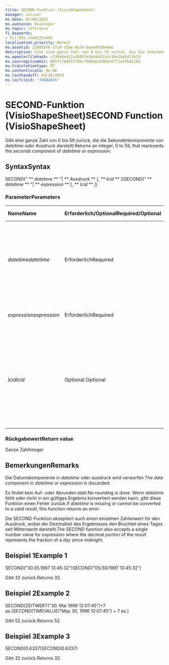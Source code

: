 ```yaml
---
title: SECOND-Funktion (VisioShapeSheet)
manager: soliver
ms.date: 03/09/2015
ms.audience: Developer
ms.topic: reference
f1_keywords:
- Vis_DSS.chm82251495
localization_priority: Normal
ms.assetid: 22005976-37c0-d2be-8e34-8aee8458e4be
description: Gibt eine ganze Zahl von 0 bis 59 zurück, die die Sekundenkomponente von datetime oder ausdruck darstellt.
ms.openlocfilehash: c23bbded12a3886fe3bd4dd2a3c3ba1bd6d11619
ms.sourcegitcommit: 8657170d071f9bcf680aba50b9c07f2a4fb82283
ms.translationtype: MT
ms.contentlocale: de-DE
ms.lasthandoff: 04/28/2019
ms.locfileid: "33404876"
---
```

# <a name="second-function-visioshapesheet"></a><span data-ttu-id="bb842-103">SECOND-Funktion (VisioShapeSheet)</span><span class="sxs-lookup"><span data-stu-id="bb842-103">SECOND Function (VisioShapeSheet)</span></span>

<span data-ttu-id="bb842-104">Gibt eine ganze Zahl von 0 bis 59 zurück, die die Sekundenkomponente von _datetime oder_ _Ausdruck darstellt._</span><span class="sxs-lookup"><span data-stu-id="bb842-104">Returns an integer, 0 to 59, that represents the seconds component of  _datetime_ or  _expression_.</span></span>
  
## <a name="syntax"></a><span data-ttu-id="bb842-105">Syntax</span><span class="sxs-lookup"><span data-stu-id="bb842-105">Syntax</span></span>

<span data-ttu-id="bb842-106">SECOND(" \*\* *datetime* \*\* "| \*\* *Ausdruck* \*\* [, \*\* *lcid* \*\* ])</span><span class="sxs-lookup"><span data-stu-id="bb842-106">SECOND(" \*\* *datetime* \*\* "| \*\* *expression* \*\* [, \*\* *lcid* \*\* ])</span></span> 
  
### <a name="parameters"></a><span data-ttu-id="bb842-107">Parameter</span><span class="sxs-lookup"><span data-stu-id="bb842-107">Parameters</span></span>

|<span data-ttu-id="bb842-108">**Name**</span><span class="sxs-lookup"><span data-stu-id="bb842-108">**Name**</span></span>|<span data-ttu-id="bb842-109">**Erforderlich/Optional**</span><span class="sxs-lookup"><span data-stu-id="bb842-109">**Required/Optional**</span></span>|<span data-ttu-id="bb842-110">**Datentyp**</span><span class="sxs-lookup"><span data-stu-id="bb842-110">**Data Type**</span></span>|<span data-ttu-id="bb842-111">**Beschreibung**</span><span class="sxs-lookup"><span data-stu-id="bb842-111">**Description**</span></span>|
|:-----|:-----|:-----|:-----|
| <span data-ttu-id="bb842-112">_datetime_</span><span class="sxs-lookup"><span data-stu-id="bb842-112">_datetime_</span></span> <br/> |<span data-ttu-id="bb842-113">Erforderlich</span><span class="sxs-lookup"><span data-stu-id="bb842-113">Required</span></span>  <br/> |<span data-ttu-id="bb842-114">**String**</span><span class="sxs-lookup"><span data-stu-id="bb842-114">**String**</span></span> <br/> |<span data-ttu-id="bb842-115">Beliebige Zeichenfolge, die allgemein als Datums- und Zeitangabe erkannt wird, oder ein Bezug auf eine Zelle mit einer Datums- und Zeitangabe.</span><span class="sxs-lookup"><span data-stu-id="bb842-115">Any string commonly recognized as a date and time or a reference to a cell containing a date and time.</span></span>  <br/> |
| <span data-ttu-id="bb842-116">_expression_</span><span class="sxs-lookup"><span data-stu-id="bb842-116">_expression_</span></span> <br/> |<span data-ttu-id="bb842-117">Erforderlich</span><span class="sxs-lookup"><span data-stu-id="bb842-117">Required</span></span>  <br/> |<span data-ttu-id="bb842-118">**String**</span><span class="sxs-lookup"><span data-stu-id="bb842-118">**String**</span></span> <br/> | <span data-ttu-id="bb842-119">Beliebiger Ausdruck, der eine Datums- und Zeitangabe liefert.</span><span class="sxs-lookup"><span data-stu-id="bb842-119">Any expression that yields a date and time.</span></span>  <br/> |
| <span data-ttu-id="bb842-120">_lcid_</span><span class="sxs-lookup"><span data-stu-id="bb842-120">_lcid_</span></span> <br/> |<span data-ttu-id="bb842-121">Optional.</span><span class="sxs-lookup"><span data-stu-id="bb842-121">Optional</span></span>  <br/> |<span data-ttu-id="bb842-122">**Numeric**</span><span class="sxs-lookup"><span data-stu-id="bb842-122">**Numeric**</span></span> <br/> |<span data-ttu-id="bb842-123">Der Locale-Bezeichner, der bei der Auswertung einer nicht lokalen _Datetime verwendet werden soll._</span><span class="sxs-lookup"><span data-stu-id="bb842-123">The locale identifier to be used in evaluating a nonlocal  _datetime_.</span></span> <span data-ttu-id="bb842-124">Der lokale Bezeichner ist eine Zahl, die in den Systemkopfdateien beschrieben wird.</span><span class="sxs-lookup"><span data-stu-id="bb842-124">The locale identifier is a number described in the system header files.</span></span>  <br/> |
   
### <a name="return-value"></a><span data-ttu-id="bb842-125">Rückgabewert</span><span class="sxs-lookup"><span data-stu-id="bb842-125">Return value</span></span>

<span data-ttu-id="bb842-126">Ganze Zahl</span><span class="sxs-lookup"><span data-stu-id="bb842-126">Integer</span></span>
  
## <a name="remarks"></a><span data-ttu-id="bb842-127">Bemerkungen</span><span class="sxs-lookup"><span data-stu-id="bb842-127">Remarks</span></span>

<span data-ttu-id="bb842-128">Die Datumskomponente in  _datetime_ oder  _ausdruck_ wird verworfen.</span><span class="sxs-lookup"><span data-stu-id="bb842-128">The date component in  _datetime_ or  _expression_ is discarded.</span></span> 
  
<span data-ttu-id="bb842-129">Es findet kein Auf- oder Abrunden statt.</span><span class="sxs-lookup"><span data-stu-id="bb842-129">No rounding is done.</span></span> <span data-ttu-id="bb842-130">Wenn  _datetime_ fehlt oder nicht in ein gültiges Ergebnis konvertiert werden kann, gibt diese Funktion einen Fehler zurück.</span><span class="sxs-lookup"><span data-stu-id="bb842-130">If  _datetime_ is missing or cannot be converted to a valid result, this function returns an error.</span></span> 
  
<span data-ttu-id="bb842-131">Die SECOND-Funktion akzeptiert auch  einen einzelnen Zahlenwert für den Ausdruck, wobei der Dezimalteil des Ergebnisses den Bruchteil eines Tages seit Mitternacht darstellt.</span><span class="sxs-lookup"><span data-stu-id="bb842-131">The SECOND function also accepts a single number value for  _expression_ where the decimal portion of the result represents the fraction of a day since midnight.</span></span> 
  
## <a name="example-1"></a><span data-ttu-id="bb842-132">Beispiel 1</span><span class="sxs-lookup"><span data-stu-id="bb842-132">Example 1</span></span>

<span data-ttu-id="bb842-133">SECOND("30.05.1997 13:45:32")</span><span class="sxs-lookup"><span data-stu-id="bb842-133">SECOND("05/30/1997 13:45:32")</span></span>
  
<span data-ttu-id="bb842-134">Gibt 32 zurück.</span><span class="sxs-lookup"><span data-stu-id="bb842-134">Returns 32.</span></span>
  
## <a name="example-2"></a><span data-ttu-id="bb842-135">Beispiel 2</span><span class="sxs-lookup"><span data-stu-id="bb842-135">Example 2</span></span>

<span data-ttu-id="bb842-136">SECOND(ZEITWERT("30. Mai 1996 12:07:45")+7 as.)</span><span class="sxs-lookup"><span data-stu-id="bb842-136">SECOND(TIMEVALUE("May 30, 1996 12:07:45") + 7 es.)</span></span>
  
<span data-ttu-id="bb842-137">Gibt 52 zurück.</span><span class="sxs-lookup"><span data-stu-id="bb842-137">Returns 52.</span></span>
  
## <a name="example-3"></a><span data-ttu-id="bb842-138">Beispiel 3</span><span class="sxs-lookup"><span data-stu-id="bb842-138">Example 3</span></span>

<span data-ttu-id="bb842-139">SECOND(0.6337)</span><span class="sxs-lookup"><span data-stu-id="bb842-139">SECOND(0.6337)</span></span>
  
<span data-ttu-id="bb842-140">Gibt 32 zurück.</span><span class="sxs-lookup"><span data-stu-id="bb842-140">Returns 32.</span></span>
  

